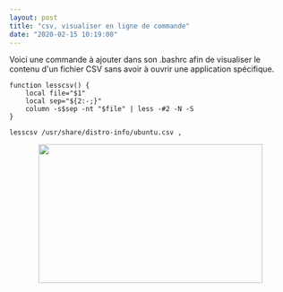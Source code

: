 ```yaml
---
layout: post
title: "csv, visualiser en ligne de commande"
date: "2020-02-15 10:19:00"
---
```

Voici une commande à ajouter dans son .bashrc afin de visualiser le contenu d'un fichier CSV sans avoir à ouvrir une application spécifique.

```
function lesscsv() {
    local file="$1"
    local sep="${2:-;}"
    column -s$sep -nt "$file" | less -#2 -N -S
}
```


```
lesscsv /usr/share/distro-info/ubuntu.csv ,
```


<div class="separator" style="clear: both; text-align: center;"><a href="https://4.bp.blogspot.com/-Ug-JYvSjRtc/Xke4R0ha3kI/AAAAAAAAEN8/gkK-gvy7vvAZ29k5wH-C7dQHCB-OSOgTACNcBGAsYHQ/s1600/Capture%2Bdu%2B2020-02-15%2B10-20-49.png" imageanchor="1" style="margin-left: 1em; margin-right: 1em;"><img border="0" src="https://4.bp.blogspot.com/-Ug-JYvSjRtc/Xke4R0ha3kI/AAAAAAAAEN8/gkK-gvy7vvAZ29k5wH-C7dQHCB-OSOgTACNcBGAsYHQ/s400/Capture%2Bdu%2B2020-02-15%2B10-20-49.png" width="400" height="248" data-original-width="578" data-original-height="359" /></a></div>

